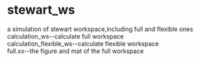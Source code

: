 # stewart_ws
a simulation of stewart workspace,including full and flexible ones  
calculation_ws--calculate full workspace  
calculation_flexible_ws--calculate flexible workspace  
full.xx--the figure and mat of the full workspace
